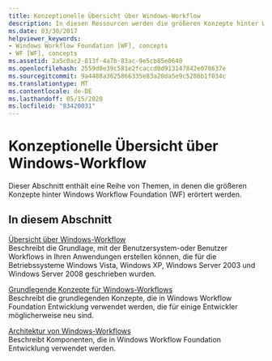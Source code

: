 ```yaml
---
title: Konzeptionelle Übersicht über Windows-Workflow
description: In diesen Ressourcen werden die größeren Konzepte hinter Windows Workflow Foundation erläutert, einschließlich einer Übersicht, grundlegenden Konzepte und Architektur.
ms.date: 03/30/2017
helpviewer_keywords:
- Windows Workflow Foundation [WF], concepts
- WF [WF], concepts
ms.assetid: 2a5c0ac2-813f-4a7b-83ac-9e5cb85e0640
ms.openlocfilehash: 2559d0e39c581e2fcaccd0d913147842e078637e
ms.sourcegitcommit: 9a4488a3625866335e83a20da5e9c5286b1f034c
ms.translationtype: MT
ms.contentlocale: de-DE
ms.lasthandoff: 05/15/2020
ms.locfileid: "83420031"
---
```

# <a name="windows-workflow-conceptual-overview"></a>Konzeptionelle Übersicht über Windows-Workflow
Dieser Abschnitt enthält eine Reihe von Themen, in denen die größeren Konzepte hinter Windows Workflow Foundation (WF) erörtert werden.  
  
## <a name="in-this-section"></a>In diesem Abschnitt  
 [Übersicht über Windows-Workflow](overview.md)  
 Beschreibt die Grundlage, mit der Benutzersystem-oder Benutzer Workflows in Ihren Anwendungen erstellen können, die für die Betriebssysteme Windows Vista, Windows XP, Windows Server 2003 und Windows Server 2008 geschrieben wurden.  
  
 [Grundlegende Konzepte für Windows-Workflows](fundamental-concepts.md)  
 Beschreibt die grundlegenden Konzepte, die in Windows Workflow Foundation Entwicklung verwendet werden, die für einige Entwickler möglicherweise neu sind.  
  
 [Architektur von Windows-Workflows](architecture.md)  
 Beschreibt Komponenten, die in Windows Workflow Foundation Entwicklung verwendet werden.

